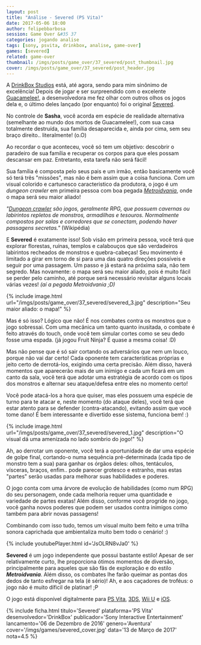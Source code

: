 ```yaml
---
layout: post
title: "Análise - Severed (PS Vita)"
date: 2017-05-06 18:00
author: felipebbarbosa
session: Game Over &#35 37
categories: jogando analise
tags: [sony, psvita, drinkbox, analise, game-over]
games: [severed]
related: game-over
thumbnail: /imgs/posts/game_over/37_severed/post_thumbnail.jpg
cover: /imgs/posts/game_over/37_severed/post_header.jpg
---
```


A [DrinkBox Studios](http://drinkboxstudios.com/) está, até agora, sendo para mim sinônimo de excelência! Depois de jogar e ser surpreendido com o excelente [Guacamelee!](/jogando/analise/2016/02/15/analise-guacamelee-psvita.html), a desenvolvedora me fez olhar com outros olhos os jogos dela e, o último deles lançado (por enquanto) foi o original [Severed](http://severedgame.com/).

<!--more-->

No controle de **Sasha**, você acorda em espécie de realidade alternativa (semelhante ao mundo dos mortos de Guacamelee!), com sua casa totalmente destruída, sua família desaparecida e, ainda por cima, sem seu braço direito.. literalmente! (o.O)

Ao recordar o que aconteceu, você só tem um objetivo: descobrir o paradeiro de sua família e recuperar os corpos para que eles possam descansar em paz. Entretanto, esta tarefa não será fácil!

Sua família é composta pelo seus pais e um irmão, então basicamente você só terá três "missões", mas não é bem assim que a coisa funciona. Com um visual colorido e cartunesco caracteristico da produtora, o jogo é um _dungeon crawler_ em primeira pessoa com boa pegada [_Metroidvania_](https://pt.wikipedia.org/wiki/Metroidvania), onde o mapa será seu maior aliado!

_"[Dungeon crawler](https://pt.wikipedia.org/wiki/Dungeon) são jogos, geralmente RPG, que possuem cavernas ou labirintos repletos de monstros, armadilhas e tesouros. Normalmente compostos por salas e corredores que se conectam, podendo haver passagens secretas."_ (Wikipédia)

E **Severed** é exatamente isso! Sob visão em primeira pessoa, você terá que explorar florestas, ruínas, templos e calabouços que são verdadeiros labirintos recheados de monstros e quebra-cabeças! Seu movimento é limitado a girar em torno de si para uma das quatro direções possíveis e seguir por uma passagem. Um passo e já estará na próxima sala, não tem segredo. Mas novamente: o mapa será seu maior aliado, pois é muito fácil se perder pelo caminho, até porque será necessário revisitar alguns locais várias vezes! _(aí a pegada Metroidvania ;D)_

{% include image.html url="/imgs/posts/game_over/37_severed/severed_3.jpg" description="Seu maior aliado: o mapa!" %}

Mas é só isso? Lógico que não! É nos combates contra os monstros que o jogo sobressai. Com uma mecânica um tanto quanto inusitada, o combate é feito através do touch, onde você tem simular cortes como se seu dedo fosse uma espada. (já jogou Fruit Ninja? É quase a mesma coisa! :D)

Mas não pense que é só sair cortando os adversários que nem um louco, porque não vai dar certo! Cada oponente tem características próprias e jeito certo de derrotá-los, exigindo uma certa precisão. Além disso, haverá momentos que aparecerão mais de um inimigo e cada um ficará em um canto da sala, você terá que adotar uma estratégia de acordo com os tipos dos monstros e alternar seu ataque/defesa entre eles no momento certo!

Você pode atacá-los a hora que quiser, mas eles possuem uma espécie de turno para te atacar e, neste momento (do ataque deles), você terá que estar atento para se defender (contra-atacando), evitando assim que você tome dano! É bem interessante e divertido esse sistema, funciona bem! :)

{% include image.html url="/imgs/posts/game_over/37_severed/severed_1.jpg" description="O visual dá uma amenizada no lado sombrio do jogo!" %}

Ah, ao derrotar um oponente, você terá a oportunidade de dar uma espécie de golpe final, cortando-o numa sequência pré-determinada (cada tipo de monstro tem a sua) para ganhar os órgãos deles: olhos, tentáculos, vísceras, braços, enfim.. pode parecer grotesco e estranho, mas estas "partes" serão usadas para melhorar suas habilidades e poderes.

O jogo conta com uma árvore de evolução de habilidades (como num RPG) do seu personagem, onde cada melhoria requer uma quantidade e variedade de partes exatas! Além disso, conforme você progride no jogo, você ganha novos poderes que podem ser usados contra inimigos como também para abrir novas passagens!

Combinando com isso tudo, temos um visual muito bem feito e uma trilha sonora caprichada que ambientaliza muito bem todo o cenário! :)

{% include youtubePlayer.html id='JsOLRN8vJa0' %}

**Severed** é um jogo independente que possui bastante estilo! Apesar de ser relativamente curto, lhe proporciona ótimos momentos de diversão, principalmente para aqueles que são fãs de exploração e do estilo **_Metroidvania_**. Além disso, os combates lhe farão queimar as pontas dos dedos de tanto esfregar na tela (é sério)! Ah, e aos caçadores de troféus: o jogo não é muito díficil de platinar! ;P

O jogo está disponível digitalmente para [PS Vita](https://store.playstation.com/#!/pt-br/jogos/severed/cid=UP2045-PCSE00589_00-SEVERED000000000), [3DS](http://www.nintendo.com/games/detail/severed-3ds), [Wii U](http://www.nintendo.com/games/detail/severed-wii-u) e [iOS](https://itunes.apple.com/br/app/severed/id972657175?mt=8).

{% include ficha.html
  titulo='Severed'
  plataforma='PS Vita'
  desenvolvedor='DrinkBox'
  publicador='Sony Interactive Entertainment'
  lancamento='06 de Dezembro de 2016'
  genero='Aventura'
  cover='/imgs/games/severed_cover.jpg'
  data='13 de Março de 2017'
  nota=4.5 %}
